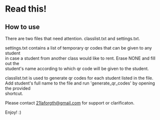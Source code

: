 Read this!
==========

How to use
----------
There are two files that need attention. classlist.txt and settings.txt. 

settings.txt contains a list of temporary qr codes that can be given to any student  
in case a student from another class would like to rent. Erase NONE and fill out the  
student's name according to which qr code will be given to the student.

classlist.txt is used to generate qr codes for each student listed in the file.  
Add student's full name to the file and run 'generate_qr_codes' by opening the provided  
shortcut.

Please contact [21laforgth@gmail.com](mailto:21laforgth@gmail.com) for support or clarificaton.

Enjoy! :)
